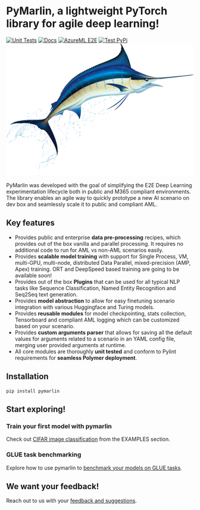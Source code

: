 # PyMarlin, a lightweight PyTorch library for agile deep learning!
[![Unit Tests](https://github.com/microsoft/PyMarlin/actions/workflows/test.yml/badge.svg)](https://github.com/microsoft/PyMarlin/actions/workflows/test.yml)
[![Docs](https://github.com/microsoft/PyMarlin/actions/workflows/deploy-website.yml/badge.svg)](https://github.com/microsoft/PyMarlin/actions/workflows/deploy-website.yml)
[![AzureML E2E](https://github.com/microsoft/PyMarlin/actions/workflows/canary.yml/badge.svg)](https://github.com/microsoft/PyMarlin/actions/workflows/canary.yml)
[![Test PyPi](https://github.com/microsoft/PyMarlin/actions/workflows/python-publish.yml/badge.svg)](https://github.com/microsoft/PyMarlin/actions/workflows/python-publish.yml)
![](website/docs/Marlin.png)

PyMarlin was developed with the goal of simplifying the E2E Deep Learning experimentation lifecycle both in public and M365 compliant environments. The library enables an agile way to quickly prototype a new AI scenario on dev box and seamlessly scale it to public and compliant AML.  

## Key features

- Provides public and enterprise **data pre-processing** recipes, which provides out of the box vanilla and parallel processing. It requires no additional code to run for AML vs non-AML scenarios easily.
- Provides **scalable model training** with support for Single Process, VM, multi-GPU, multi-node, distributed Data Parallel, mixed-precision (AMP, Apex) training. ORT and DeepSpeed based training are going to be available soon!
- Provides out of the box **Plugins** that can be used for all typical NLP tasks like Sequence Classification, Named Entity Recognition and Seq2Seq text generation.
- Provides **model abstraction** to allow for easy finetuning scenario integration with various Huggingface and Turing models.
- Provides **reusable modules** for model checkpointing, stats collection, Tensorboard and compliant AML logging which can be customized based on your scenario.
- Provides **custom arguments parser** that allows for saving all the default values for arguments related to a scenario in an YAML config file, merging user provided arguments at runtime.
- All core modules are thoroughly **unit tested** and conform to Pylint requirements for **seamless Polymer deployment**.

## Installation

    pip install pymarlin

## Start exploring!

### Train your first model with pymarlin

Check out [CIFAR image classification](examples/cifar.md) from the EXAMPLES section.

### GLUE task benchmarking

Explore how to use pymarlin to [benchmark your models on GLUE tasks](examples/glue-tasks.md).

## We want your feedback!

Reach out to us with your [feedback and suggestions](credits.md).
